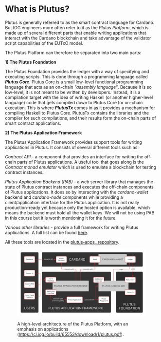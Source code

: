 # What is Plutus?

Plutus is generally referred to as the smart contract language for Cardano. But IOG engineers more often refer to it as the _Plutus Platform_, which is made up of several different parts that enable writing applications that interact with the Cardano blockchain and take advantage of the validator script capabilities of the EUTxO model.

The Plutus Platform can therefore be separated into two main parts:

**1) The Plutus Foundation**

The Plutus Foundation provides the ledger with a way of specifying and executing scripts. This is done through a programming language called _**Plutus Core**_. Plutus Core is a small low-level functional programming language that acts as an on-chain _"assembly language"_. Because it is so low-level, it is not meant to be written by developers. Instead, it is a compilation target with the idea of writing Haskell (or another higher-level language) code that gets compiled down to Plutus Core for on-chain execution. This is where _**PlutusTx**_ comes in as it provides a mechanism for compiling Haskell to Plutus Core. PlutusTx contains the libraries and the compiler for such compilations, and their results form the on-chain parts of smart contract applications.

**2) The Plutus Application Framework**

The Plutus Application Framework provides support tools for writing applications in Plutus. It consists of several different tools such as:&#x20;

_Contract API_ - a component that provides an interface for writing the off-chain parts of Plutus applications. A useful tool that goes along is the _Contract monad emulator_ which is used to emulate a blockchain for testing contract instances.

_Plutus Application Backend (PAB)_ - a web server library that manages the state of Plutus contract instances and executes the off-chain components of Plutus applications. It does so by interacting with the _cardano-wallet_ backend and _cardano-node_ components while providing a client/application interface for the Plutus application. It is not really production-ready yet because only the hosted option is available, which means the backend must hold all the wallet keys. We will not be using PAB in this course but it is worth mentioning it for the future.

_Various other libraries_ - provide a full framework for writing Plutus applications. A full list can be found [here](https://plutus-apps.readthedocs.io/en/latest/plutus/explanations/plutus-tools-component-descriptions.html#plutus-tools-in-development).

All these tools are located in the [plutus-apps_ repository](https://github.com/intersectMBO/plutus-apps).

<figure><img src="../.gitbook/assets/image.png" alt=""><figcaption><p>A high-level architecture of the Plutus Platform, with an emphasis on applications (<a href="https://ci.iog.io/build/65553/download/1/plutus.pdf">https://ci.iog.io/build/65553/download/1/plutus.pdf</a>).</p></figcaption></figure>

###

###
